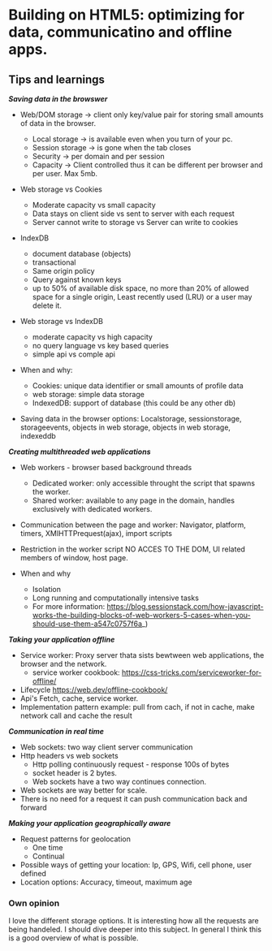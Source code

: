 # Building on HTML5: optimizing for data, communicatino and offline apps.

## Tips and learnings

***Saving data in the browswer***
- Web/DOM storage -> client only key/value pair for storing small amounts of data in the browser.
    - Local storage -> is available even when you turn of your pc.
    - Session storage -> is gone when the tab closes
    - Security -> per domain and per session
    - Capacity -> Client controlled thus it can be different per browser and per user. Max 5mb. 
- Web storage vs Cookies 
    - Moderate capacity vs small capacity
    - Data stays on client side vs sent to server with each request
    - Server cannot write to storage vs Server can write to cookies
- IndexDB
    - document database (objects)
    - transactional
    - Same origin policy
    - Query against known keys
    - up to 50% of available disk space, no more than 20% of allowed space for a single origin, Least recently used (LRU) or a user may delete it.
- Web storage vs IndexDB
    - moderate capacity vs high capacity
    - no query language vs key based queries
    - simple api vs comple api

- When and why:
    - Cookies: unique data identifier or small amounts of profile data
    - web storage: simple data storage
    - IndexedDB: support of database (this could be any other db)

- Saving data in the browser options: Localstorage, sessionstorage, storageevents, objects in web storage, objects in web storage, indexeddb

***Creating multithreaded web applications***
- Web workers - browser based background threads
    - Dedicated worker: only accessible throught the script that spawns the worker.
    - Shared worker: available to any page in the domain, handles exclusively with dedicated workers.
- Communication between the page and worker: Navigator, platform, timers, XMlHTTPrequest(ajax), import scripts
- Restriction in the worker script NO ACCES TO THE DOM, UI related members of window, host page.

- When and why 
    - Isolation 
    - Long running and computationally intensive tasks
    - For more information: https://blog.sessionstack.com/how-javascript-works-the-building-blocks-of-web-workers-5-cases-when-you-should-use-them-a547c0757f6a_)


***Taking your application offline***
- Service worker: Proxy server thata sists bewtween web applications, the browser and the network.
    - service worker cookbook: https://css-tricks.com/serviceworker-for-offline/ 
- Lifecycle https://web.dev/offline-cookbook/
- Api's Fetch, cache, service worker.
- Implementation pattern example: pull from cach, if not in cache, make network call and cache the result



***Communication in real time***
- Web sockets: two way client server communication
- Http headers vs web sockets
    - Http polling continuously request - response 100s of bytes
    -  socket header is 2 bytes.
    - Web sockets have a two way continues connection.
- Web sockets are way better for scale. 
- There is no need for a request it can push communication back and forward


***Making your application geographically aware***
- Request patterns for geolocation
    - One time
    - Continual
- Possible ways of getting your location: Ip, GPS, Wifi, cell phone, user defined
- Location options: Accuracy, timeout, maximum age


### Own opinion
I love the different storage options. It is interesting how all the requests are being handeled. I should dive deeper into this subject. In general I think this is a good overview of what is possible. 